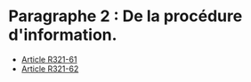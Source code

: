# Paragraphe 2 : De la procédure d'information.

- [Article R321-61](article-r321-61.md)
- [Article R321-62](article-r321-62.md)
